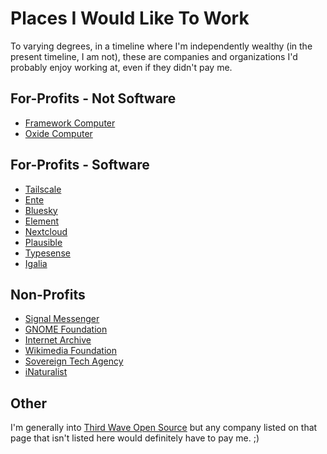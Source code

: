 # Places I Would Like To Work

To varying degrees, in a timeline where I'm independently wealthy 
(in the present timeline, I am not), 
these are companies and organizations I'd probably 
enjoy working at, even if they didn't pay me.

## For-Profits - Not Software 

* [Framework Computer](https://frame.work)
* [Oxide Computer](https://oxide.computer)

## For-Profits - Software 

* [Tailscale](https://tailscale.com)
* [Ente](https://ente.io/)
* [Bluesky](https://bsky.social/)
* [Element](https://element.io/)
* [Nextcloud](https://nextcloud.com/)
* [Plausible](https://plausible.io/)
* [Typesense](https://typesense.org/)
* [Igalia](https://www.igalia.com/)

## Non-Profits

* [Signal Messenger](https://signal.org)
* [GNOME Foundation](https://foundation.gnome.org/)
* [Internet Archive](https://archive.org)
* [Wikimedia Foundation](https://wikimediafoundation.org/)
* [Sovereign Tech Agency](https://www.sovereign.tech/)
* [iNaturalist](https://www.inaturalist.org/)

## Other

I'm generally into [Third Wave Open Source](https://github.com/deobald/thirdwaveopensource?tab=readme-ov-file)
but any company listed on that page that isn't listed here would definitely have to pay me. ;)

